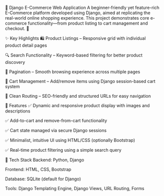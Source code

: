 🛒 Django E-Commerce Web Application
A beginner-friendly yet feature-rich E-Commerce platform developed using Django, aimed at replicating the real-world online shopping experience. This project demonstrates core e-commerce functionality—from product listing to cart management and checkout. 🚀

✨ Key Highlights
🛍️ Product Listings – Responsive grid with individual product detail pages

🔍 Search Functionality – Keyword-based filtering for better product discovery

📄 Pagination – Smooth browsing experience across multiple pages

🛒 Cart Management – Add/remove items using Django session-based cart system

🔗 Clean Routing – SEO-friendly and structured URLs for easy navigation

📂 Features
✅ Dynamic and responsive product display with images and descriptions

✅ Add-to-cart and remove-from-cart functionality

✅ Cart state managed via secure Django sessions

✅ Minimalist, intuitive UI using HTML/CSS (optionally Bootstrap)

✅ Real-time product filtering using a simple search query

🧰 Tech Stack
Backend: Python, Django

Frontend: HTML, CSS, Bootstrap

Database: SQLite (default for Django)

Tools: Django Templating Engine, Django Views, URL Routing, Forms






